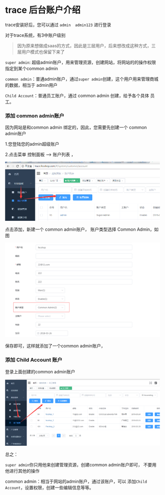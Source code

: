trace 后台账户介绍
================




trace安装好后，您可以通过  `admin  admin123`
进行登录


对于trace系统，有3中账户级别

> 因为原来想做成saas的方式，因此是三层用户，后来想改成这种方式，三层用户模式也保留下来了

`super admin`: 超级admin账户，用来管理资源，创建网站，将网站的的操作权限指定到某个common admin

`common admin`：普通admin账户，通过`super admin`创建，这个用户用来管理商城的数据，相当于
admin用户

	
`Child Account`：普通员工账户，通过 common admin 创建，给予各个具体 员工。


### 添加 common admin账户

因为网站是和common admin 绑定的，因此，您需要先创建一个 common admin账户

1.您登陆您的admin超级账户

2.点击菜单 控制面板  --> 账户列表 ， 

![xx](images/a0.png)

点击添加，新建一个 common admin账户，
账户类型选择 Common Admin，如图 

![xx](images/a1.png)

保存即可，这样就添加了一个common admin账户，


### 添加 Child Account 账户

登录上面创建的common admin账户


![xx](images/b3.png)


总之：


`super admin`你只用他来创建管理资源，创建common admin账户即可，
不要用他进行其他的操作


common admin：相当于网站的admin账户，通过该账户，可以
添加`Child Account`，设置权限，创建一些编辑信息等等。













